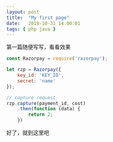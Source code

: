 ```yaml
---
layout: post
title:  "My first page"
date:   2019-10-31 14:00:01
tags: { php java }
---
```

第一篇随便写写，看看效果

```javascript
const Razorpay = require('razorpay');

let rzp = Razorpay({
	key_id: 'KEY_ID',
	secret: 'name'
});

// capture request
rzp.capture(payment_id, cost)
	.then(function (data) {
		return 2;
	})
```

好了，就到这里吧
